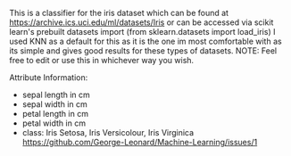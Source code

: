 This is a classifier for the iris dataset which can be found at https://archive.ics.uci.edu/ml/datasets/Iris or can be accessed via scikit learn's prebuilt datasets import (from sklearn.datasets import load_iris) I used KNN as a default for this as it is the one im most comfortable with as its simple and gives good results for these types of datasets. NOTE: Feel free to edit or use this in whichever way you wish.

Attribute Information:

- sepal length in cm
- sepal width in cm
- petal length in cm
- petal width in cm
- class: Iris Setosa, Iris Versicolour, Iris Virginica
https://github.com/George-Leonard/Machine-Learning/issues/1
